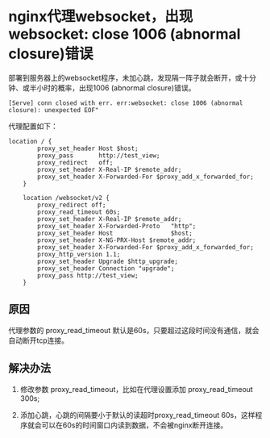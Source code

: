 # nginx代理websocket，出现websocket: close 1006 (abnormal closure)错误

部署到服务器上的websocket程序，未加心跳，发现隔一阵子就会断开，或十分钟、或半小时的概率，出现1006 (abnormal closure)错误。

```
[Serve] conn closed with err. err:websocket: close 1006 (abnormal closure): unexpected EOF"
```

代理配置如下：

```
location / {
        proxy_set_header Host $host;
        proxy_pass       http://test_view;
        proxy_redirect   off;
        proxy_set_header X-Real-IP $remote_addr;
        proxy_set_header X-Forwarded-For $proxy_add_x_forwarded_for;
    }

    location /websocket/v2 {
        proxy_redirect off;
        proxy_read_timeout 60s;
        proxy_set_header X-Real-IP $remote_addr;
        proxy_set_header X-Forwarded-Proto   "http";
        proxy_set_header Host                $host;
        proxy_set_header X-NG-PRX-Host $remote_addr;
        proxy_set_header X-Forwarded-For $proxy_add_x_forwarded_for;
        proxy_http_version 1.1;
        proxy_set_header Upgrade $http_upgrade;
        proxy_set_header Connection "upgrade";
        proxy_pass http://test_view;
    }
```

## 原因

代理参数的 proxy_read_timeout 默认是60s，只要超过这段时间没有通信，就会自动断开tcp连接。

## 解决办法

1. 修改参数 proxy_read_timeout，比如在代理设置添加 proxy_read_timeout 300s;

2. 添加心跳，心跳的间隔要小于默认的读超时proxy_read_timeout 60s，这样程序就会可以在60s的时间窗口内读到数据，不会被nginx断开连接。


